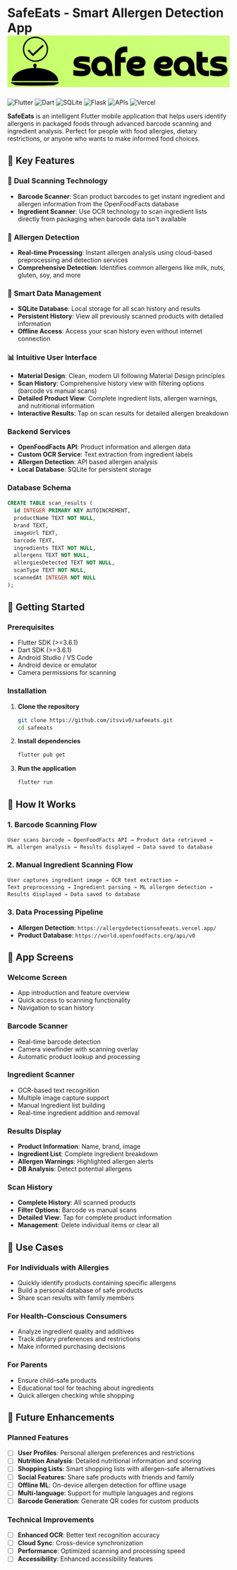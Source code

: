 # SafeEats - Smart Allergen Detection App![SafeEats Logo](branding/safeeats.png)

![Flutter](https://img.shields.io/badge/Flutter-%2302569B.svg?style=for-the-badge&logo=Flutter&logoColor=white)
![Dart](https://img.shields.io/badge/dart-%230175C2.svg?style=for-the-badge&logo=dart&logoColor=white)
![SQLite](https://img.shields.io/badge/sqlite-%2307405e.svg?style=for-the-badge&logo=sqlite&logoColor=white)
![Flask](https://img.shields.io/badge/flask-%e543405e.svg?style=for-the-badge&logo=flask&logoColor=white)
![APIs](https://img.shields.io/badge/apis-%3485354.svg?style=for-the-badge&logo=&logoColor=white)
![Vercel](https://img.shields.io/badge/vercel-%23644e.svg?style=for-the-badge&logo=vercel&logoColor=white)

**SafeEats** is an intelligent Flutter mobile application that helps users identify allergens in packaged foods through advanced barcode scanning and ingredient analysis. Perfect for people with food allergies, dietary restrictions, or anyone who wants to make informed food choices.

## 🌟 Key Features

### 📱 **Dual Scanning Technology**

- **Barcode Scanner**: Scan product barcodes to get instant ingredient and allergen information from the OpenFoodFacts database
- **Ingredient Scanner**: Use OCR technology to scan ingredient lists directly from packaging when barcode data isn't available

### 🤖 **Allergen Detection**

- **Real-time Processing**: Instant allergen analysis using cloud-based preprocessing and detection services
- **Comprehensive Detection**: Identifies common allergens like milk, nuts, gluten, soy, and more

### 💾 **Smart Data Management**

- **SQLite Database**: Local storage for all scan history and results
- **Persistent History**: View all previously scanned products with detailed information
- **Offline Access**: Access your scan history even without internet connection

### 📊 **Intuitive User Interface**

- **Material Design**: Clean, modern UI following Material Design principles
- **Scan History**: Comprehensive history view with filtering options (barcode vs manual scans)
- **Detailed Product View**: Complete ingredient lists, allergen warnings, and nutritional information
- **Interactive Results**: Tap on scan results for detailed allergen breakdown

### **Backend Services**

- **OpenFoodFacts API**: Product information and allergen data
- **Custom OCR Service**: Text extraction from ingredient labels
- **Allergen Detection**: API based allergen analysis
- **Local Database**: SQLite for persistent storage

### **Database Schema**

```sql
CREATE TABLE scan_results (
  id INTEGER PRIMARY KEY AUTOINCREMENT,
  productName TEXT NOT NULL,
  brand TEXT,
  imageUrl TEXT,
  barcode TEXT,
  ingredients TEXT NOT NULL,
  allergens TEXT NOT NULL,
  allergiesDetected TEXT NOT NULL,
  scanType TEXT NOT NULL,
  scannedAt INTEGER NOT NULL
);
```

## 🚀 Getting Started

### **Prerequisites**

- Flutter SDK (>=3.6.1)
- Dart SDK (>=3.6.1)
- Android Studio / VS Code
- Android device or emulator
- Camera permissions for scanning

### **Installation**

1. **Clone the repository**

   ```bash
   git clone https://github.com/itsviv0/safeeats.git
   cd safeeats
   ```

2. **Install dependencies**

   ```bash
   flutter pub get
   ```

3. **Run the application**
   ```bash
   flutter run
   ```

## 🔧 How It Works

### **1. Barcode Scanning Flow**

```
User scans barcode → OpenFoodFacts API → Product data retrieved →
ML allergen analysis → Results displayed → Data saved to database
```

### **2. Manual Ingredient Scanning Flow**

```
User captures ingredient image → OCR text extraction →
Text preprocessing → Ingredient parsing → ML allergen detection →
Results displayed → Data saved to database
```

### **3. Data Processing Pipeline**

- **Allergen Detection**: `https://allergydetectionsafeeats.vercel.app/`
- **Product Database**: `https://world.openfoodfacts.org/api/v0`

## 📱 App Screens

### **Welcome Screen**

- App introduction and feature overview
- Quick access to scanning functionality
- Navigation to scan history

### **Barcode Scanner**

- Real-time barcode detection
- Camera viewfinder with scanning overlay
- Automatic product lookup and processing

### **Ingredient Scanner**

- OCR-based text recognition
- Multiple image capture support
- Manual ingredient list building
- Real-time ingredient addition and removal

### **Results Display**

- **Product Information**: Name, brand, image
- **Ingredient List**: Complete ingredient breakdown
- **Allergen Warnings**: Highlighted allergen alerts
- **DB Analysis**: Detect potential allergens

### **Scan History**

- **Complete History**: All scanned products
- **Filter Options**: Barcode vs manual scans
- **Detailed View**: Tap for complete product information
- **Management**: Delete individual items or clear all

## 🎯 Use Cases

### **For Individuals with Allergies**

- Quickly identify products containing specific allergens
- Build a personal database of safe products
- Share scan results with family members

### **For Health-Conscious Consumers**

- Analyze ingredient quality and additives
- Track dietary preferences and restrictions
- Make informed purchasing decisions

### **For Parents**

- Ensure child-safe products
- Educational tool for teaching about ingredients
- Quick allergen checking while shopping

## 🔮 Future Enhancements

### **Planned Features**

- [ ] **User Profiles**: Personal allergen preferences and restrictions
- [ ] **Nutrition Analysis**: Detailed nutritional information and scoring
- [ ] **Shopping Lists**: Smart shopping lists with allergen-safe alternatives
- [ ] **Social Features**: Share safe products with friends and family
- [ ] **Offline ML**: On-device allergen detection for offline usage
- [ ] **Multi-language**: Support for multiple languages and regions
- [ ] **Barcode Generation**: Generate QR codes for custom products

### **Technical Improvements**

- [ ] **Enhanced OCR**: Better text recognition accuracy
- [ ] **Cloud Sync**: Cross-device synchronization
- [ ] **Performance**: Optimized scanning and processing speed
- [ ] **Accessibility**: Enhanced accessibility features
